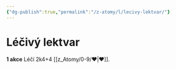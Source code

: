 ```yaml
---
{"dg-publish":true,"permalink":"/z-atomy/l/lecivy-lektvar/"}
---
```


# Léčivý lektvar
**1 akce**
Léčí 2k4+4 [[z_Atomy/0-9/❤\|❤]].